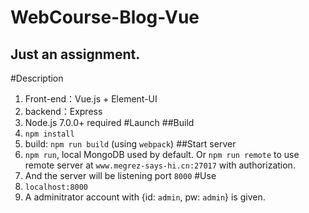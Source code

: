 # WebCourse-Blog-Vue
Just an assignment.
---
#Description
1. Front-end：Vue.js + Element-UI
2. backend：Express
3. Node.js 7.0.0+ required
#Launch
##Build
1. `npm install`
2. build: `npm run build` (using `webpack`)
##Start server
1. `npm run`, local MongoDB used by default. Or `npm run remote` to use remote server at `www.megrez-says-hi.cn:27017` with authorization.
2. And the server will be listening port `8000`
#Use
1. `localhost:8000`
2. A adminitrator account with {id: `admin`, pw: `admin`} is given.